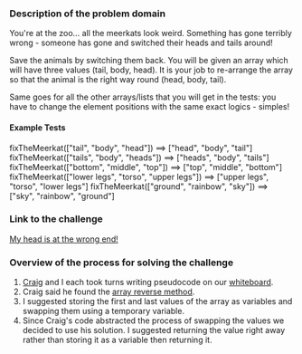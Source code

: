 ### Description of the problem domain

You're at the zoo... all the meerkats look weird. Something has gone terribly wrong - someone has gone and switched their heads and tails around!

Save the animals by switching them back. You will be given an array which will have three values (tail, body, head). It is your job to re-arrange the array so that the animal is the right way round (head, body, tail).

Same goes for all the other arrays/lists that you will get in the tests: you have to change the element positions with the same exact logics - simples!

#### Example Tests

fixTheMeerkat(["tail", "body", "head"]) ==> ["head", "body", "tail"]
fixTheMeerkat(["tails", "body", "heads"]) ==> ["heads", "body", "tails"]
fixTheMeerkat(["bottom", "middle", "top"]) ==> ["top", "middle", "bottom"]
fixTheMeerkat(["lower legs", "torso", "upper legs"]) ==> ["upper legs", "torso", "lower legs"]
fixTheMeerkat(["ground", "rainbow", "sky"]) ==> ["sky", "rainbow", "ground"]

### Link to the challenge

[My head is at the wrong end!](https://www.codewars.com/kata/56f699cd9400f5b7d8000b55/solutions/javascript/me/best_practice "My head is at the wrong end!")

### Overview of the process for solving the challenge

1. [Craig](https://github.com/tektechnologies "Craig") and I each took turns writing pseudocode on our [whiteboard](whiteboard.jpg "whiteboard").
1. Craig said he found the [array reverse method](https://developer.mozilla.org/en-US/docs/Web/JavaScript/Reference/Global_Objects/Array/reverse "array reverse method"). 
1. I suggested storing the first and last values of the array as variables and swapping them using a temporary variable.
1. Since Craig&apos;s code abstracted the process of swapping the values we decided to use his solution. I suggested returning the value right away rather than storing it as a variable then returning it.